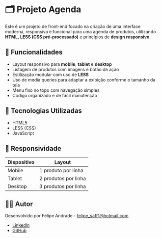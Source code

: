 # 🗂️ Projeto Agenda

Este é um projeto de front-end focado na criação de uma interface moderna, responsiva e funcional para uma agenda de produtos, utilizando **HTML**, **LESS (CSS pré-processado)** e princípios de **design responsivo**.

## 🚀 Funcionalidades

- Layout responsivo para **mobile**, **tablet** e **desktop**
- Listagem de produtos com imagens e botão de ação
- Estilização modular com uso de **LESS**
- Uso de media queries para adaptar a exibição conforme o tamanho da tela
- Menu fixo no topo com navegação simples
- Código organizado e de fácil manutenção

## 🧰 Tecnologias Utilizadas

- HTML5
- LESS (CSS)
- JavaScript 

## 📱 Responsividade

| Dispositivo | Layout               |
|-------------|----------------------|
| Mobile      | 1 produto por linha  |
| Tablet      | 2 produtos por linha |
| Desktop     | 3 produtos por linha |

## 👨‍💻 Autor

Desenvolvido por Felipe Andrade - felipe_saff1@hotmail.com

- [LinkedIn](https://www.linkedin.com/in/felipe-andrade-ab0783b9/)
- [GitHub](https://github.com/felipesaff1)

